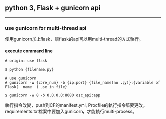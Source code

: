 ## python 3, Flask + gunicorn api

---

### use gunicorn for multi-thread api
使用gunicorn加上flask，讓flask的api可以用multi-thread的方式執行。

#### execute command line
```
# origin: use flask

$ python {filename.py}
```

```
# use gunicorn
# gunicorn -w {core_num} -b {ip:port} {file_name(no .py)}:{variable of Flask(__name__) use in file}

$ gunicorn -w 8 -b 0.0.0.0:8080 osc_api:app
```

執行指令改變，push到CF的manifest.yml, Procfile的執行指令都要更改。
requirements.txt檔案中要加入gunicorn，才能執行multi-process。

